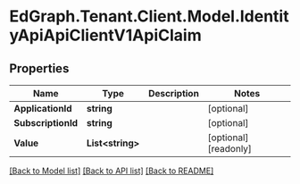 # EdGraph.Tenant.Client.Model.IdentityApiApiClientV1ApiClaim

## Properties

Name | Type | Description | Notes
------------ | ------------- | ------------- | -------------
**ApplicationId** | **string** |  | [optional] 
**SubscriptionId** | **string** |  | [optional] 
**Value** | **List&lt;string&gt;** |  | [optional] [readonly] 

[[Back to Model list]](../README.md#documentation-for-models) [[Back to API list]](../README.md#documentation-for-api-endpoints) [[Back to README]](../README.md)

